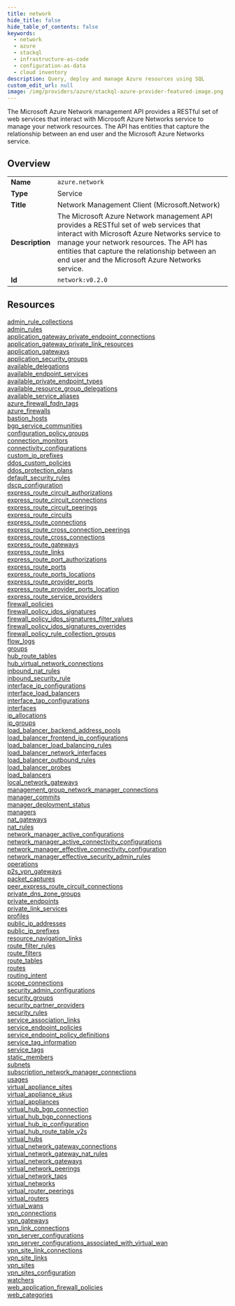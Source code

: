 ```yaml
---
title: network
hide_title: false
hide_table_of_contents: false
keywords:
  - network
  - azure
  - stackql
  - infrastructure-as-code
  - configuration-as-data
  - cloud inventory
description: Query, deploy and manage Azure resources using SQL
custom_edit_url: null
image: /img/providers/azure/stackql-azure-provider-featured-image.png
---
```

The Microsoft Azure Network management API provides a RESTful set of web services that interact with Microsoft Azure Networks service to manage your network resources. The API has entities that capture the relationship between an end user and the Microsoft Azure Networks service.  
    

## Overview
<table><tbody>
<tr><td><b>Name</b></td><td><code>azure.network</code></td></tr>
<tr><td><b>Type</b></td><td>Service</td></tr>
<tr><td><b>Title</b></td><td>Network Management Client (Microsoft.Network)</td></tr>
<tr><td><b>Description</b></td><td>The Microsoft Azure Network management API provides a RESTful set of web services that interact with Microsoft Azure Networks service to manage your network resources. The API has entities that capture the relationship between an end user and the Microsoft Azure Networks service.</td></tr>
<tr><td><b>Id</b></td><td><code>network:v0.2.0</code></td></tr>
</tbody></table>

## Resources
<div class="row">
<div class="providerDocColumn">
<a href="/providers/azure/network/admin_rule_collections/">admin_rule_collections</a><br />
<a href="/providers/azure/network/admin_rules/">admin_rules</a><br />
<a href="/providers/azure/network/application_gateway_private_endpoint_connections/">application_gateway_private_endpoint_connections</a><br />
<a href="/providers/azure/network/application_gateway_private_link_resources/">application_gateway_private_link_resources</a><br />
<a href="/providers/azure/network/application_gateways/">application_gateways</a><br />
<a href="/providers/azure/network/application_security_groups/">application_security_groups</a><br />
<a href="/providers/azure/network/available_delegations/">available_delegations</a><br />
<a href="/providers/azure/network/available_endpoint_services/">available_endpoint_services</a><br />
<a href="/providers/azure/network/available_private_endpoint_types/">available_private_endpoint_types</a><br />
<a href="/providers/azure/network/available_resource_group_delegations/">available_resource_group_delegations</a><br />
<a href="/providers/azure/network/available_service_aliases/">available_service_aliases</a><br />
<a href="/providers/azure/network/azure_firewall_fqdn_tags/">azure_firewall_fqdn_tags</a><br />
<a href="/providers/azure/network/azure_firewalls/">azure_firewalls</a><br />
<a href="/providers/azure/network/bastion_hosts/">bastion_hosts</a><br />
<a href="/providers/azure/network/bgp_service_communities/">bgp_service_communities</a><br />
<a href="/providers/azure/network/configuration_policy_groups/">configuration_policy_groups</a><br />
<a href="/providers/azure/network/connection_monitors/">connection_monitors</a><br />
<a href="/providers/azure/network/connectivity_configurations/">connectivity_configurations</a><br />
<a href="/providers/azure/network/custom_ip_prefixes/">custom_ip_prefixes</a><br />
<a href="/providers/azure/network/ddos_custom_policies/">ddos_custom_policies</a><br />
<a href="/providers/azure/network/ddos_protection_plans/">ddos_protection_plans</a><br />
<a href="/providers/azure/network/default_security_rules/">default_security_rules</a><br />
<a href="/providers/azure/network/dscp_configuration/">dscp_configuration</a><br />
<a href="/providers/azure/network/express_route_circuit_authorizations/">express_route_circuit_authorizations</a><br />
<a href="/providers/azure/network/express_route_circuit_connections/">express_route_circuit_connections</a><br />
<a href="/providers/azure/network/express_route_circuit_peerings/">express_route_circuit_peerings</a><br />
<a href="/providers/azure/network/express_route_circuits/">express_route_circuits</a><br />
<a href="/providers/azure/network/express_route_connections/">express_route_connections</a><br />
<a href="/providers/azure/network/express_route_cross_connection_peerings/">express_route_cross_connection_peerings</a><br />
<a href="/providers/azure/network/express_route_cross_connections/">express_route_cross_connections</a><br />
<a href="/providers/azure/network/express_route_gateways/">express_route_gateways</a><br />
<a href="/providers/azure/network/express_route_links/">express_route_links</a><br />
<a href="/providers/azure/network/express_route_port_authorizations/">express_route_port_authorizations</a><br />
<a href="/providers/azure/network/express_route_ports/">express_route_ports</a><br />
<a href="/providers/azure/network/express_route_ports_locations/">express_route_ports_locations</a><br />
<a href="/providers/azure/network/express_route_provider_ports/">express_route_provider_ports</a><br />
<a href="/providers/azure/network/express_route_provider_ports_location/">express_route_provider_ports_location</a><br />
<a href="/providers/azure/network/express_route_service_providers/">express_route_service_providers</a><br />
<a href="/providers/azure/network/firewall_policies/">firewall_policies</a><br />
<a href="/providers/azure/network/firewall_policy_idps_signatures/">firewall_policy_idps_signatures</a><br />
<a href="/providers/azure/network/firewall_policy_idps_signatures_filter_values/">firewall_policy_idps_signatures_filter_values</a><br />
<a href="/providers/azure/network/firewall_policy_idps_signatures_overrides/">firewall_policy_idps_signatures_overrides</a><br />
<a href="/providers/azure/network/firewall_policy_rule_collection_groups/">firewall_policy_rule_collection_groups</a><br />
<a href="/providers/azure/network/flow_logs/">flow_logs</a><br />
<a href="/providers/azure/network/groups/">groups</a><br />
<a href="/providers/azure/network/hub_route_tables/">hub_route_tables</a><br />
<a href="/providers/azure/network/hub_virtual_network_connections/">hub_virtual_network_connections</a><br />
<a href="/providers/azure/network/inbound_nat_rules/">inbound_nat_rules</a><br />
<a href="/providers/azure/network/inbound_security_rule/">inbound_security_rule</a><br />
<a href="/providers/azure/network/interface_ip_configurations/">interface_ip_configurations</a><br />
<a href="/providers/azure/network/interface_load_balancers/">interface_load_balancers</a><br />
<a href="/providers/azure/network/interface_tap_configurations/">interface_tap_configurations</a><br />
<a href="/providers/azure/network/interfaces/">interfaces</a><br />
<a href="/providers/azure/network/ip_allocations/">ip_allocations</a><br />
<a href="/providers/azure/network/ip_groups/">ip_groups</a><br />
<a href="/providers/azure/network/load_balancer_backend_address_pools/">load_balancer_backend_address_pools</a><br />
<a href="/providers/azure/network/load_balancer_frontend_ip_configurations/">load_balancer_frontend_ip_configurations</a><br />
<a href="/providers/azure/network/load_balancer_load_balancing_rules/">load_balancer_load_balancing_rules</a><br />
<a href="/providers/azure/network/load_balancer_network_interfaces/">load_balancer_network_interfaces</a><br />
<a href="/providers/azure/network/load_balancer_outbound_rules/">load_balancer_outbound_rules</a><br />
<a href="/providers/azure/network/load_balancer_probes/">load_balancer_probes</a><br />
<a href="/providers/azure/network/load_balancers/">load_balancers</a><br />
<a href="/providers/azure/network/local_network_gateways/">local_network_gateways</a><br />
<a href="/providers/azure/network/management_group_network_manager_connections/">management_group_network_manager_connections</a><br />
<a href="/providers/azure/network/manager_commits/">manager_commits</a><br />
<a href="/providers/azure/network/manager_deployment_status/">manager_deployment_status</a><br />
</div>
<div class="providerDocColumn">
<a href="/providers/azure/network/managers/">managers</a><br />
<a href="/providers/azure/network/nat_gateways/">nat_gateways</a><br />
<a href="/providers/azure/network/nat_rules/">nat_rules</a><br />
<a href="/providers/azure/network/network_manager_active_configurations/">network_manager_active_configurations</a><br />
<a href="/providers/azure/network/network_manager_active_connectivity_configurations/">network_manager_active_connectivity_configurations</a><br />
<a href="/providers/azure/network/network_manager_effective_connectivity_configuration/">network_manager_effective_connectivity_configuration</a><br />
<a href="/providers/azure/network/network_manager_effective_security_admin_rules/">network_manager_effective_security_admin_rules</a><br />
<a href="/providers/azure/network/operations/">operations</a><br />
<a href="/providers/azure/network/p2s_vpn_gateways/">p2s_vpn_gateways</a><br />
<a href="/providers/azure/network/packet_captures/">packet_captures</a><br />
<a href="/providers/azure/network/peer_express_route_circuit_connections/">peer_express_route_circuit_connections</a><br />
<a href="/providers/azure/network/private_dns_zone_groups/">private_dns_zone_groups</a><br />
<a href="/providers/azure/network/private_endpoints/">private_endpoints</a><br />
<a href="/providers/azure/network/private_link_services/">private_link_services</a><br />
<a href="/providers/azure/network/profiles/">profiles</a><br />
<a href="/providers/azure/network/public_ip_addresses/">public_ip_addresses</a><br />
<a href="/providers/azure/network/public_ip_prefixes/">public_ip_prefixes</a><br />
<a href="/providers/azure/network/resource_navigation_links/">resource_navigation_links</a><br />
<a href="/providers/azure/network/route_filter_rules/">route_filter_rules</a><br />
<a href="/providers/azure/network/route_filters/">route_filters</a><br />
<a href="/providers/azure/network/route_tables/">route_tables</a><br />
<a href="/providers/azure/network/routes/">routes</a><br />
<a href="/providers/azure/network/routing_intent/">routing_intent</a><br />
<a href="/providers/azure/network/scope_connections/">scope_connections</a><br />
<a href="/providers/azure/network/security_admin_configurations/">security_admin_configurations</a><br />
<a href="/providers/azure/network/security_groups/">security_groups</a><br />
<a href="/providers/azure/network/security_partner_providers/">security_partner_providers</a><br />
<a href="/providers/azure/network/security_rules/">security_rules</a><br />
<a href="/providers/azure/network/service_association_links/">service_association_links</a><br />
<a href="/providers/azure/network/service_endpoint_policies/">service_endpoint_policies</a><br />
<a href="/providers/azure/network/service_endpoint_policy_definitions/">service_endpoint_policy_definitions</a><br />
<a href="/providers/azure/network/service_tag_information/">service_tag_information</a><br />
<a href="/providers/azure/network/service_tags/">service_tags</a><br />
<a href="/providers/azure/network/static_members/">static_members</a><br />
<a href="/providers/azure/network/subnets/">subnets</a><br />
<a href="/providers/azure/network/subscription_network_manager_connections/">subscription_network_manager_connections</a><br />
<a href="/providers/azure/network/usages/">usages</a><br />
<a href="/providers/azure/network/virtual_appliance_sites/">virtual_appliance_sites</a><br />
<a href="/providers/azure/network/virtual_appliance_skus/">virtual_appliance_skus</a><br />
<a href="/providers/azure/network/virtual_appliances/">virtual_appliances</a><br />
<a href="/providers/azure/network/virtual_hub_bgp_connection/">virtual_hub_bgp_connection</a><br />
<a href="/providers/azure/network/virtual_hub_bgp_connections/">virtual_hub_bgp_connections</a><br />
<a href="/providers/azure/network/virtual_hub_ip_configuration/">virtual_hub_ip_configuration</a><br />
<a href="/providers/azure/network/virtual_hub_route_table_v2s/">virtual_hub_route_table_v2s</a><br />
<a href="/providers/azure/network/virtual_hubs/">virtual_hubs</a><br />
<a href="/providers/azure/network/virtual_network_gateway_connections/">virtual_network_gateway_connections</a><br />
<a href="/providers/azure/network/virtual_network_gateway_nat_rules/">virtual_network_gateway_nat_rules</a><br />
<a href="/providers/azure/network/virtual_network_gateways/">virtual_network_gateways</a><br />
<a href="/providers/azure/network/virtual_network_peerings/">virtual_network_peerings</a><br />
<a href="/providers/azure/network/virtual_network_taps/">virtual_network_taps</a><br />
<a href="/providers/azure/network/virtual_networks/">virtual_networks</a><br />
<a href="/providers/azure/network/virtual_router_peerings/">virtual_router_peerings</a><br />
<a href="/providers/azure/network/virtual_routers/">virtual_routers</a><br />
<a href="/providers/azure/network/virtual_wans/">virtual_wans</a><br />
<a href="/providers/azure/network/vpn_connections/">vpn_connections</a><br />
<a href="/providers/azure/network/vpn_gateways/">vpn_gateways</a><br />
<a href="/providers/azure/network/vpn_link_connections/">vpn_link_connections</a><br />
<a href="/providers/azure/network/vpn_server_configurations/">vpn_server_configurations</a><br />
<a href="/providers/azure/network/vpn_server_configurations_associated_with_virtual_wan/">vpn_server_configurations_associated_with_virtual_wan</a><br />
<a href="/providers/azure/network/vpn_site_link_connections/">vpn_site_link_connections</a><br />
<a href="/providers/azure/network/vpn_site_links/">vpn_site_links</a><br />
<a href="/providers/azure/network/vpn_sites/">vpn_sites</a><br />
<a href="/providers/azure/network/vpn_sites_configuration/">vpn_sites_configuration</a><br />
<a href="/providers/azure/network/watchers/">watchers</a><br />
<a href="/providers/azure/network/web_application_firewall_policies/">web_application_firewall_policies</a><br />
<a href="/providers/azure/network/web_categories/">web_categories</a><br />
</div>
</div>
